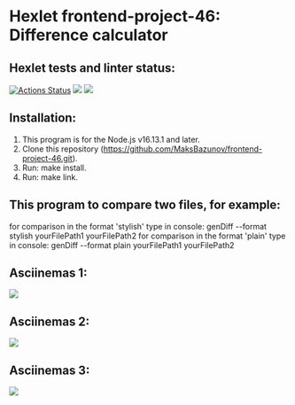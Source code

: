# Hexlet frontend-project-46: Difference calculator

## Hexlet tests and linter status:

[![Actions Status](https://github.com/MaksBazunov/frontend-project-46/workflows/hexlet-check/badge.svg)](https://github.com/MaksBazunov/frontend-project-46/actions)
<a href="https://codeclimate.com/github/MaksBazunov/frontend-project-46/maintainability"><img src="https://api.codeclimate.com/v1/badges/c95e4f2d3692f46361c5/maintainability" /></a>
<a href="https://codeclimate.com/github/MaksBazunov/frontend-project-46/test_coverage"><img src="https://api.codeclimate.com/v1/badges/c95e4f2d3692f46361c5/test_coverage" /></a>


## Installation:

1. This program is for the Node.js v16.13.1 and later.
2. Clone this repository (https://github.com/MaksBazunov/frontend-project-46.git).
3. Run: make install.
4. Run: make link.

## This program to compare two files, for example:
  
for comparison in the format 'stylish' type in console: genDiff --format stylish yourFilePath1 yourFilePath2 
for comparison in the format 'plain' type in console: genDiff --format plain yourFilePath1 yourFilePath2 

## Asciinemas 1:
<a href="https://asciinema.org/a/f64KZb9NAf0HXc4lvB4hApTge" target="_blank"><img src="https://asciinema.org/a/f64KZb9NAf0HXc4lvB4hApTge.svg" /></a>

## Asciinemas 2:
<a href="https://asciinema.org/a/s945el5NsgVFMFi8HGkB8iNaf" target="_blank"><img src="https://asciinema.org/a/s945el5NsgVFMFi8HGkB8iNaf.svg" /></a>

## Asciinemas 3:
<a href="https://asciinema.org/a/anA42YzEmffIFxGxu8t9pqtLi" target="_blank"><img src="https://asciinema.org/a/anA42YzEmffIFxGxu8t9pqtLi.svg" /></a>